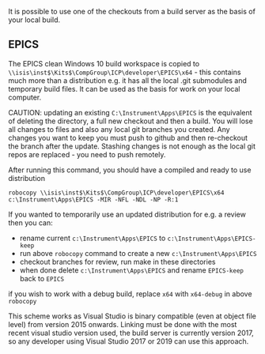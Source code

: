It is possible to use one of the checkouts from a build server as the basis of your local build.

## EPICS

The EPICS clean Windows 10 build workspace is copied to  `\\isis\inst$\Kits$\CompGroup\ICP\developer\EPICS\x64` - this contains much more than a distribution e.g. it has all the local .git submodules and temporary build files. It can be used as the basis for work on your local computer.

CAUTION: updating an existing `C:\Instrument\Apps\EPICS` is the equivalent of deleting the directory, a full new checkout and then a build. You will lose all changes to files and also any local git branches you created. Any changes you want to keep you must push to github and then re-checkout the branch after the update. Stashing changes is not enough as the local git repos are replaced - you need to push remotely.

After running this command, you should have a compiled and ready to use distribution
```
robocopy \\isis\inst$\Kits$\CompGroup\ICP\developer\EPICS\x64 c:\Instrument\Apps\EPICS -MIR -NFL -NDL -NP -R:1
```
If you wanted to temporarily use an updated distribution for e.g. a review then you can: 
- rename current `c:\Instrument\Apps\EPICS` to `c:\Instrument\Apps\EPICS-keep`
- run above `robocopy` command to create a new `c:\Instrument\Apps\EPICS`
- checkout branches for review, run make in these directories
- when done delete `c:\Instrument\Apps\EPICS` and rename `EPICS-keep` back to `EPICS`

if you wish to work with a debug build, replace `x64` with `x64-debug` in above `robocopy`

This scheme works as Visual Studio is binary compatible (even at object file level) from version 2015 onwards. Linking must be done with the most recent visual studio version used, the build server is currently version 2017, so any developer using Visual Studio 2017 or 2019 can use this approach.  
 